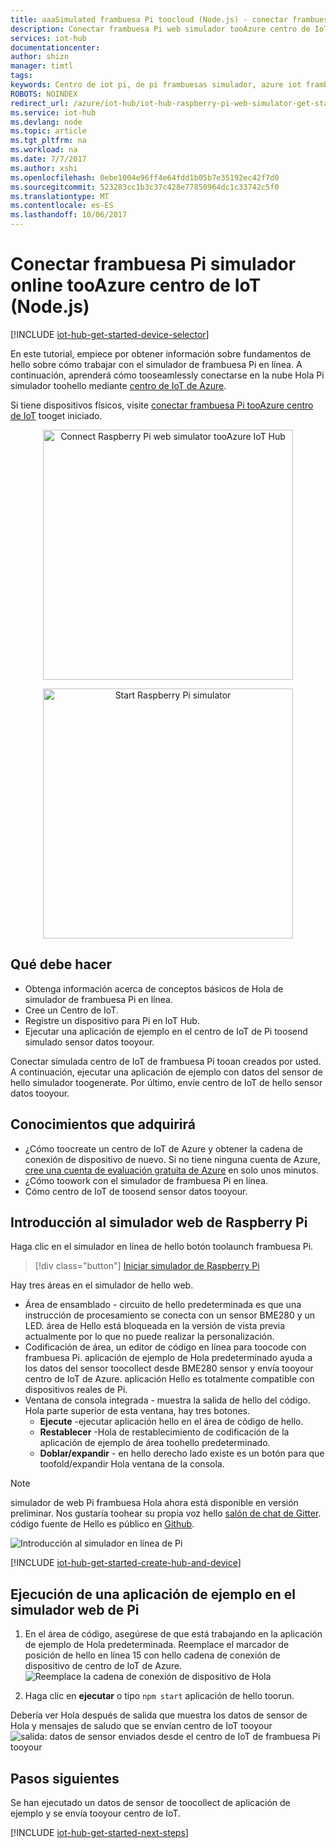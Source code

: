```yaml
---
title: aaaSimulated frambuesa Pi toocloud (Node.js) - conectar frambuesa Pi web simulador tooAzure centro de IoT | Documentos de Microsoft
description: Conectar frambuesa Pi web simulador tooAzure centro de IoT de frambuesa Pi toosend datos toohello nube de Azure.
services: iot-hub
documentationcenter: 
author: shizn
manager: timtl
tags: 
keywords: Centro de iot pi, de pi frambuesas simulador, azure iot frambuesas pi, frambuesas pi frambuesas enviar datos toocloud, frambuesas pi toocloud
ROBOTS: NOINDEX
redirect_url: /azure/iot-hub/iot-hub-raspberry-pi-web-simulator-get-started
ms.service: iot-hub
ms.devlang: node
ms.topic: article
ms.tgt_pltfrm: na
ms.workload: na
ms.date: 7/7/2017
ms.author: xshi
ms.openlocfilehash: 0ebe1004e96ff4e64fdd1b05b7e35192ec42f7d0
ms.sourcegitcommit: 523283cc1b3c37c428e77850964dc1c33742c5f0
ms.translationtype: MT
ms.contentlocale: es-ES
ms.lasthandoff: 10/06/2017
---
```

# <a name="connect-raspberry-pi-online-simulator-tooazure-iot-hub-nodejs"></a>Conectar frambuesa Pi simulador online tooAzure centro de IoT (Node.js)

[!INCLUDE [iot-hub-get-started-device-selector](../../includes/iot-hub-get-started-device-selector.md)]

En este tutorial, empiece por obtener información sobre fundamentos de hello sobre cómo trabajar con el simulador de frambuesa Pi en línea. A continuación, aprenderá cómo tooseamlessly conectarse en la nube Hola Pi simulador toohello mediante [centro de IoT de Azure](iot-hub-what-is-iot-hub.md). 

Si tiene dispositivos físicos, visite [conectar frambuesa Pi tooAzure centro de IoT](iot-hub-raspberry-pi-kit-node-get-started.md) tooget iniciado. 

<p>
<div id="diag" style="width:100%; text-align:center">
<a href="https://azure-samples.github.io/raspberry-pi-web-simulator/#getstarted">
<img src="media/iot-hub-raspberry-pi-web-simulator/3_banner.png" alt="Connect Raspberry Pi web simulator tooAzure IoT Hub" width="400">
</div>
<p>
<div id="button" style="width:100%; text-align:center">
<a href="https://azure-samples.github.io/raspberry-pi-web-simulator/#Getstarted">
<img src="media/iot-hub-raspberry-pi-web-simulator/6_button_default.png" alt="Start Raspberry Pi simulator" width="400" onmouseover="this.src='media/iot-hub-raspberry-pi-web-simulator/5_button_click.png';" onmouseout="this.src='media/iot-hub-raspberry-pi-web-simulator/6_button_default.png';">
</div>

## <a name="what-you-do"></a>Qué debe hacer

* Obtenga información acerca de conceptos básicos de Hola de simulador de frambuesa Pi en línea.
* Cree un Centro de IoT.
* Registre un dispositivo para Pi en IoT Hub.
* Ejecutar una aplicación de ejemplo en el centro de IoT de Pi toosend simulado sensor datos tooyour.

Conectar simulada centro de IoT de frambuesa Pi tooan creados por usted. A continuación, ejecutar una aplicación de ejemplo con datos del sensor de hello simulador toogenerate. Por último, envíe centro de IoT de hello sensor datos tooyour.

## <a name="what-you-learn"></a>Conocimientos que adquirirá

* ¿Cómo toocreate un centro de IoT de Azure y obtener la cadena de conexión de dispositivo de nuevo. Si no tiene ninguna cuenta de Azure, [cree una cuenta de evaluación gratuita de Azure](https://azure.microsoft.com/free/) en solo unos minutos.
* ¿Cómo toowork con el simulador de frambuesa Pi en línea.
* Cómo centro de IoT de toosend sensor datos tooyour.

## <a name="overview-of-raspberry-pi-web-simulator"></a>Introducción al simulador web de Raspberry Pi

Haga clic en el simulador en línea de hello botón toolaunch frambuesa Pi.

> [!div class="button"]
[Iniciar simulador de Raspberry Pi](https://azure-samples.github.io/raspberry-pi-web-simulator/#GetStarted)

Hay tres áreas en el simulador de hello web.
* Área de ensamblado - circuito de hello predeterminada es que una instrucción de procesamiento se conecta con un sensor BME280 y un LED. área de Hello está bloqueada en la versión de vista previa actualmente por lo que no puede realizar la personalización.
* Codificación de área, un editor de código en línea para toocode con frambuesa Pi. aplicación de ejemplo de Hola predeterminado ayuda a los datos del sensor toocollect desde BME280 sensor y envía tooyour centro de IoT de Azure. aplicación Hello es totalmente compatible con dispositivos reales de Pi. 
* Ventana de consola integrada - muestra la salida de hello del código. Hola parte superior de esta ventana, hay tres botones.
   * **Ejecute** -ejecutar aplicación hello en el área de código de hello.
   * **Restablecer** -Hola de restablecimiento de codificación de la aplicación de ejemplo de área toohello predeterminado.
   * **Doblar/expandir** - en hello derecho lado existe es un botón para que toofold/expandir Hola ventana de la consola.

> [!NOTE] 
simulador de web Pi frambuesa Hola ahora está disponible en versión preliminar. Nos gustaría toohear su propia voz hello [salón de chat de Gitter](https://gitter.im/Microsoft/raspberry-pi-web-simulator). código fuente de Hello es público en [Github](https://github.com/Azure-Samples/raspberry-pi-web-simulator).

![Introducción al simulador en línea de Pi](media/iot-hub-raspberry-pi-web-simulator/0_overview.png)

[!INCLUDE [iot-hub-get-started-create-hub-and-device](../../includes/iot-hub-get-started-create-hub-and-device.md)]


## <a name="run-a-sample-application-on-pi-web-simulator"></a>Ejecución de una aplicación de ejemplo en el simulador web de Pi

1. En el área de código, asegúrese de que está trabajando en la aplicación de ejemplo de Hola predeterminada. Reemplace el marcador de posición de hello en línea 15 con hello cadena de conexión de dispositivo de centro de IoT de Azure.
   ![Reemplace la cadena de conexión de dispositivo de Hola](media/iot-hub-raspberry-pi-web-simulator/1_connectionstring.png)

2. Haga clic en **ejecutar** o tipo `npm start` aplicación de hello toorun.


Debería ver Hola después de salida que muestra los datos de sensor de Hola y mensajes de saludo que se envían centro de IoT tooyour ![salida: datos de sensor enviados desde el centro de IoT de frambuesa Pi tooyour](media/iot-hub-raspberry-pi-web-simulator/2_run_application.png)


## <a name="next-steps"></a>Pasos siguientes

Se han ejecutado un datos de sensor de toocollect de aplicación de ejemplo y se envía tooyour centro de IoT.

[!INCLUDE [iot-hub-get-started-next-steps](../../includes/iot-hub-get-started-next-steps.md)]
